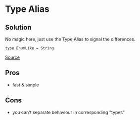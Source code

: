 # Type Alias

## Solution

No magic here, just use the Type Alias to signal the differences.

```
type EnumLike = String
```

[Source](src/test/scala/com/github/atais/TypeSpec.scala) 

## Pros
 - fast & simple
 
## Cons
 - you can't separate behaviour in corresponding "types"
